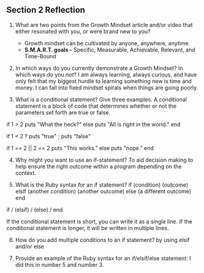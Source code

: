 ## Section 2 Reflection

1. What are two points from the Growth Mindset article and/or video that either resonated with you, or were brand new to you?
    - Growth mindset can be cultivated by anyone, anywhere, anytime.
    - **S.M.A.R.T. goals -** Specific, Measurable, Achievable, Relevant, and Time-Bound

2. In which ways do you currently demonstrate a Growth Mindset? In which ways do you _not_?
I am always learning, always curious, and have only felt that my biggest hurdle to learning something new is time and money. I can fall into fixed mindset spirals when things are going poorly.

3. What is a conditional statement? Give three examples.
A conditional statement is a block of code that determines whether or not the parameters set forth are true or false.

if 1 > 2
  puts "What the heck?"
else
  puts "All is right in the world."
end

if 1 < 2 ? puts "true" ; puts "false"

if 1 == 2 || 2 == 2
  puts "This works."
else
  puts "nope."
end


4. Why might you want to use an if-statement?
To aid decision making to help ensure the right outcome within a program depending on the context.

5. What is the Ruby syntax for an if statement?
if (condition)
  (outcome)
elsif (another condition)
  (another outcome)
else
  (a different outcome)
end

if / (elsif) / (else) / end

If the conditional statement is short, you can write it as a single line. If the conditional statement is longer, it will be written in multiple lines.


6. How do you add multiple conditions to an if statement?
by using elsif and/or else


7. Provide an example of the Ruby syntax for an if/elsif/else statement:
I did this in number 5 and number 3.
